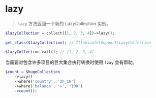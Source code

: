# lazy

> `lazy` 方法返回一个新的 LazyCollection 实例。

```php
$lazyCollection = collect([1, 2, 3, 4])->lazy();
 
get_class($lazyCollection); // Illuminate\Support\LazyCollection
 
$lazyCollection->all(); // [1, 2, 3, 4]
```

当需要对包含许多项目的巨大集合执行转换时使用 `lzay` 会有帮助。

```php
$count = $hugeCollection
    ->lazy()
    ->where('country', 'zh_CN')
    ->where('balance', '>', '100')
    ->count();
```
